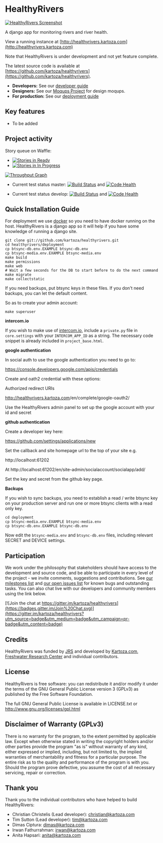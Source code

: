 # HealthyRivers

[![HealthyRivers Screenshot](https://user-images.githubusercontent.com/178003/36256821-3b6512b2-125d-11e8-8726-da143f0cf1fa.png)](http://healthyrivers.kartoza.com)

A django app for monitoring rivers and river health.

View a running instance at [http://healthyrivers.kartoza.com](http://healthyrivers.kartoza.com)

Note that HealthyRivers is under development and not yet feature complete.

The latest source code is available at
[https://github.com/kartoza/healthyrivers](https://github.com/kartoza/healthyrivers).

* **Developers:** See our [developer guide](README-dev.md)
* **Designers:** See our [Moqups Project](https://app.moqups.com/tim@kartoza.com/47tU30vEA3/edit/page/aa9df7b72) for design moqups.
* **For production:** See our [deployment guide](README-docker.md)


## Key features

* To be added


## Project activity

Story queue on Waffle:

* [![Stories in Ready](https://badge.waffle.io/kartoza/healthyrivers.svg?label=ready&title=Ready)](http://waffle.io/kartoza/healthyrivers)
* [![Stories in In Progress](https://badge.waffle.io/kartoza/healthyrivers.svg?label=in%20progress&title=In%20Progress)](http://waffle.io/kartoza/healthyrivers)

[![Throughput Graph](https://graphs.waffle.io/kartoza/healthyrivers/throughput.svg)](https://waffle.io/kartoza/healthyrivers/metrics)

* Current test status master: [![Build Status](https://travis-ci.org/inasafe/inasafe.svg?branch=master)](https://travis-ci.org/inasafe/inasafe) and
[![Code Health](https://landscape.io/github/kartoza/healthyrivers/master/landscape.svg?style=flat)](https://landscape.io/github/kartoza/healthyrivers/master)

* Current test status develop: [![Build Status](https://travis-ci.org/inasafe/inasafe.svg?branch=develop)](https://travis-ci.org/inasafe/inasafe) and
[![Code Health](https://landscape.io/github/kartoza/healthyrivers/develop/landscape.svg?style=flat)](https://landscape.io/github/kartoza/healthyrivers/develop)




## Quick Installation Guide

For deployment we use [docker](http://docker.com) so you need to have docker
running on the host. HealthyRivers is a django app so it will help if you have
some knowledge of running a django site.

```
git clone git://github.com/kartoza/healthyrivers.git
cd healthyrivers/deployment
cp btsync-db.env.EXAMPLE btsync-db.env
cp btsync-media.env.EXAMPLE btsync-media.env
make build
make permissions
make web
# Wait a few seconds for the DB to start before to do the next command
make migrate
make collectstatic
```

If you need backups, put btsync keys in these files. If you don't need backups,
you can let the default content.

So as to create your admin account:
```
make superuser
```

**intercom.io**

If you wish to make use of [intercom.io](https://www.intercom.io), include a
`private.py` file in `core.settings` with your `INTERCOM_APP_ID` as a string.
The necessary code snippet is already included in `project_base.html`.

**google authentication**

In social auth to use the google authentication you need to go to:

https://console.developers.google.com/apis/credentials

Create and oath2 credential with these options:

Authorized redirect URIs

http://healthyrivers.kartoza.com<your domain>/en/complete/google-oauth2/

Use the HealthyRivers admin panel to set up the google account with your id and
secret

**github authentication**

Create a developer key here:

https://github.com/settings/applications/new

Set the callback and site homepage url to the top of your site e.g.

http://localhost:61202

At http://localhost:61202/en/site-admin/socialaccount/socialapp/add/

Set the key and secret from the github key page.

**Backups**

If you wish to sync backups, you need to establish a read / write btsync
key on your production server and run one or more btsync clients
with a read only key.

```
cd deployment
cp btsync-media.env.EXAMPLE btsync-media.env
cp btsync-db.env.EXAMPLE btsync-db.env
```

Now edit the ``btsync-media.env`` and ``btsync-db.env`` files, including
relevant SECRET and DEVICE settings.

## Participation


We work under the philosophy that stakeholders should have access to the
development and source code, and be able to participate in every level of the
project - we invite comments, suggestions and contributions.  See
[our milestones list](https://github.com/kartoza/healthyrivers/milestones) and
[our open issues list](https://github.com/kartoza/healthyrivers/issues?page=1&state=open)
for known bugs and outstanding tasks. You can also chat live with our developers
and community members using the link below.

[![Join the chat at https://gitter.im/kartoza/healthyrivers](https://badges.gitter.im/Join%20Chat.svg)](https://gitter.im/kartoza/healthyrivers?utm_source=badge&utm_medium=badge&utm_campaign=pr-badge&utm_content=badge)



## Credits

HealthyRivers was funded by [JRS](http://jrsbiodiversity.org/) and developed by [Kartoza.com](http://kartoza.com), [Freshwater Research Center](http://frcsa.org.za) and individual contributors.

## License

HealthyRivers is free software: you can redistribute it and/or modify it
under the terms of the GNU General Public License version 3 (GPLv3) as
published by the Free Software Foundation.

The full GNU General Public License is available in LICENSE.txt or
http://www.gnu.org/licenses/gpl.html


## Disclaimer of Warranty (GPLv3)

There is no warranty for the program, to the extent permitted by
applicable law. Except when otherwise stated in writing the copyright
holders and/or other parties provide the program "as is" without warranty
of any kind, either expressed or implied, including, but not limited to,
the implied warranties of merchantability and fitness for a particular
purpose. The entire risk as to the quality and performance of the program
is with you. Should the program prove defective, you assume the cost of
all necessary servicing, repair or correction.

## Thank you

Thank you to the individual contributors who have helped to build HealthyRivers:

* Christian Christelis (Lead developer): christian@kartoza.com
* Tim Sutton (Lead developer): tim@kartoza.com
* Dimas Ciptura: dimas@kartoza.com
* Irwan Fathurrahman: irwan@kartoza.com
* Anita Hapsari: anita@kartoza.com
